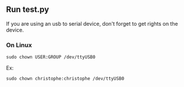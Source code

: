 ## Run test.py 

If you are using an usb to serial device, don't forget to get rights on the device.

### On Linux
```
sudo chown USER:GROUP /dev/ttyUSB0
```

Ex: 
```
sudo chown christophe:christophe /dev/ttyUSB0
```
